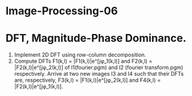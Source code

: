 # Image-Processing-06

# DFT, Magnitude-Phase Dominance.

1. Implement 2D DFT using row-column decomposition.
2. Compute DFTs F1(k,l) = |F1(k,l)|e^[jφ_1(k,l)] and F2(k,l) = |F2(k,l)|e^[jφ_2(k,l)] of I1(fourier.pgm)
and I2 (fourier transform.pgm) respectively. Arrive at two new images I3 and I4 such that
their DFTs are, respectively, F3(k,l) = |F1(k,l)|e^[jφ_2(k,l)] and F4(k,l) = |F2(k,l)|e^[jφ_1(k,l)].
